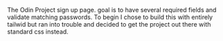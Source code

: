 The Odin Project sign up page. goal is to have several required fields and validate matching passwords. To begin I chose to build this with entirely tailwid but ran into trouble and decided to get the project out there with standard css instead.
